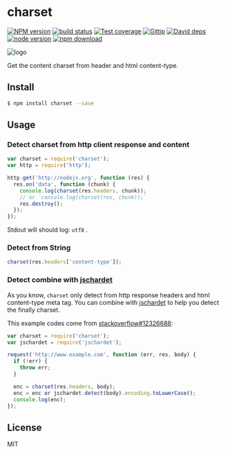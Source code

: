 charset
=======


[![NPM version][npm-image]][npm-url]
[![build status][travis-image]][travis-url]
[![Test coverage][coveralls-image]][coveralls-url]
[![Gittip][gittip-image]][gittip-url]
[![David deps][david-image]][david-url]
[![node version][node-image]][node-url]
[![npm download][download-image]][download-url]

[npm-image]: https://img.shields.io/npm/v/charset.svg?style=flat-square
[npm-url]: https://npmjs.org/package/charset
[travis-image]: https://img.shields.io/travis/node-modules/charset.svg?style=flat-square
[travis-url]: https://travis-ci.org/node-modules/charset
[coveralls-image]: https://img.shields.io/coveralls/node-modules/charset.svg?style=flat-square
[coveralls-url]: https://coveralls.io/r/node-modules/charset?branch=master
[gittip-image]: https://img.shields.io/gittip/fengmk2.svg?style=flat-square
[gittip-url]: https://www.gittip.com/fengmk2/
[david-image]: https://img.shields.io/david/node-modules/charset.svg?style=flat-square
[david-url]: https://david-dm.org/node-modules/charset
[node-image]: https://img.shields.io/badge/node.js-%3E=_0.10-green.svg?style=flat-square
[node-url]: http://nodejs.org/download/
[download-image]: https://img.shields.io/npm/dm/charset.svg?style=flat-square
[download-url]: https://npmjs.org/package/charset

![logo](https://raw.github.com/node-modules/charset/master/logo.png)

Get the content charset from header and html content-type.

## Install

```bash
$ npm install charset --save
```

## Usage

### Detect charset from http client response and content

```js
var charset = require('charset');
var http = require('http');

http.get('http://nodejs.org', function (res) {
  res.on('data', function (chunk) {
    console.log(charset(res.headers, chunk));
    // or `console.log(charset(res, chunk));`
    res.destroy();
  });
});
```

Stdout will should log: `utf8` .

### Detect from String

```js
charset(res.headers['content-type']);
```

### Detect combine with [jschardet]

As you know, `charset` only detect from http response headers and html content-type meta tag.
You can combine with [jschardet] to help you detect the finally charset.

This example codes come from [stackoverflow#12326688](http://stackoverflow.com/a/18712021/2496088):

```js
var charset = require('charset');
var jschardet = require('jschardet');

request('http://www.example.com', function (err, res, body) {
  if (!err) {
    throw err;
  }

  enc = charset(res.headers, body);
  enc = enc or jschardet.detect(body).encoding.toLowerCase();
  console.log(enc);
});
```

## License

MIT


[jschardet]: https://github.com/aadsm/jschardet

